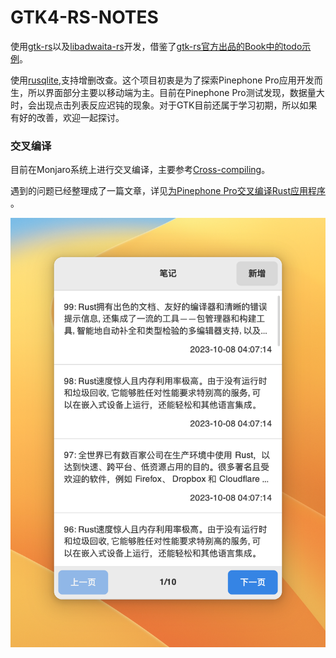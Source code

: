 # GTK4-RS-NOTES

使用[gtk-rs](https://github.com/gtk-rs/gtk4-rs/tree/master)以及[libadwaita-rs](https://gitlab.gnome.org/World/Rust/libadwaita-rs)开发，借鉴了[gtk-rs官方出品的Book中的todo示例](https://gtk-rs.org/gtk4-rs/stable/latest/book/introduction.html)。

使用[rusqlite](https://github.com/rusqlite/rusqlite),支持增删改查。这个项目初衷是为了探索Pinephone Pro应用开发而生，所以界面部分主要以移动端为主。目前在Pinephone Pro测试发现，数据量大时，会出现点击列表反应迟钝的现象。对于GTK目前还属于学习初期，所以如果有好的改善，欢迎一起探讨。

### 交叉编译
目前在Monjaro系统上进行交叉编译，主要参考[Cross-compiling](https://wiki.pine64.org/wiki/Cross-compiling#Installing_The_Toolchain)。

遇到的问题已经整理成了一篇文章，详见[为Pinephone Pro交叉编译Rust应用程序
](https://c2lang.com/2023/11/12/cross-compile-rust-applications-for-the-pinephone-pro/)。

![](./screenshot.png)
